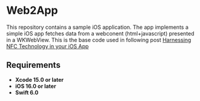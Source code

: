 
# Web2App
This repository contains a sample iOS application. The app implements a simple iOS app fetches data from a webconent (html+javascript) presented in a WKWebView. This is the base code used in following post [Harnessing NFC Technology in your iOS App](https://javios.eu/swift/harnessing-nfc-technology-in-your-ios-app/) 


## Requirements

- **Xcode 15.0 or later**
- **iOS 16.0 or later**
- **Swift 6.0**

